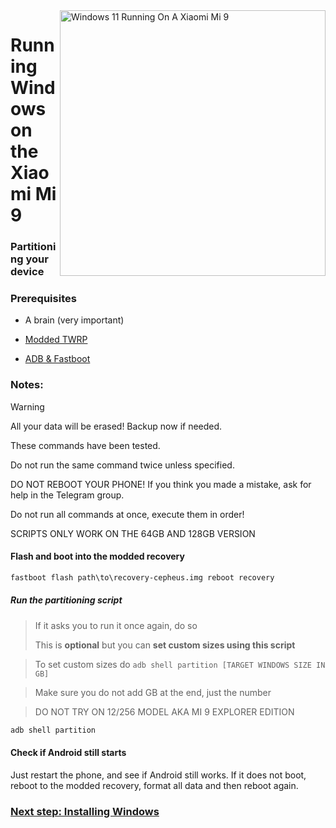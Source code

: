 <img align="right" src="https://raw.githubusercontent.com/woacepheus/Port-Windows-11-Xiaomi-Mi-9/main/cepheus.png" width="425" alt="Windows 11 Running On A Xiaomi Mi 9">

# Running Windows on the Xiaomi Mi 9

### Partitioning your device

### Prerequisites
- A brain (very important)

- [Modded TWRP](https://github.com/woacepheus/Port-Windows-11-Xiaomi-Mi-9/releases/download/1.4/recovery-cepheus.img)

- [ADB & Fastboot](https://developer.android.com/studio/releases/platform-tools)

### Notes:
> [!Warning]
> All your data will be erased! Backup now if needed.
> 
> These commands have been tested.
> 
> Do not run the same command twice unless specified.
> 
> DO NOT REBOOT YOUR PHONE! If you think you made a mistake, ask for help in the Telegram group.
>
> Do not run all commands at once, execute them in order!
>
> SCRIPTS ONLY WORK ON THE 64GB AND 128GB VERSION


#### Flash and boot into the modded recovery
```cmd
fastboot flash path\to\recovery-cepheus.img reboot recovery
```
##### Run the partitioning script
> If it asks you to run it once again, do so
>
> This is **optional** but you can **set custom sizes using this script**

> To set custom sizes do ```adb shell partition [TARGET WINDOWS SIZE IN GB]```

> Make sure you do not add GB at the end, just the number

> DO NOT TRY ON 12/256 MODEL AKA MI 9 EXPLORER EDITION

```cmd
adb shell partition
```

#### Check if Android still starts
Just restart the phone, and see if Android still works. If it does not boot, reboot to the modded recovery, format all data and then reboot again.


### [Next step: Installing Windows](/guide/English/2-install-en.md)




















